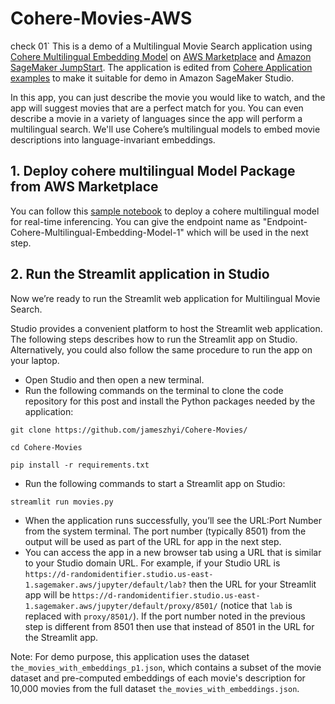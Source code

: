 # Cohere-Movies-AWS
check 01`
This is a demo of a Multilingual Movie Search application using [Cohere Multilingual Embedding Model](https://aws.amazon.com/marketplace/pp/prodview-z6huxszcqc25i?sr=0-1&ref_=beagle&applicationId=AWSMPContessa) on [AWS Marketplace](https://aws.amazon.com/marketplace) and [Amazon SageMaker JumpStart](https://docs.aws.amazon.com/sagemaker/latest/dg/studio-jumpstart.html). The application is edited from [Cohere Application examples](https://docs.cohere.com/page/application-examples) to make it suitable for demo in Amazon SageMaker Studio.

In this app, you can just describe the movie you would like to watch, and the app will suggest movies that are a perfect match for you. You can even describe a movie in a variety of languages since the app will perform a multilingual search. We'll use Cohere’s multilingual models to embed movie descriptions into language-invariant embeddings.

## 1. Deploy cohere multilingual Model Package from AWS Marketplace
You can follow this [sample notebook](https://github.com/cohere-ai/cohere-sagemaker/blob/main/notebooks/Deploy%20multilingual%20model.ipynb) to deploy a cohere multilingual model for real-time inferencing. You can give the endpoint name as "Endpoint-Cohere-Multilingual-Embedding-Model-1" which will be used in the next step.

## 2. Run the Streamlit application in Studio
Now we’re ready to run the Streamlit web application for Multilingual Movie Search.

Studio provides a convenient platform to host the Streamlit web application. The following steps describes how to run the Streamlit app on Studio. Alternatively, you could also follow the same procedure to run the app on your laptop.

- Open Studio and then open a new terminal.
- Run the following commands on the terminal to clone the code repository for this post and install the Python packages needed by the application:
```
git clone https://github.com/jameszhyi/Cohere-Movies/

cd Cohere-Movies

pip install -r requirements.txt
```
- Run the following commands to start a Streamlit app on Studio:
```
streamlit run movies.py
```
- When the application runs successfully, you’ll see the URL:Port Number from the system terminal. The port number (typically 8501) from the output will be used as part of the URL for app in the next step.
- You can access the app in a new browser tab using a URL that is similar to your Studio domain URL. For example, if your Studio URL is `https://d-randomidentifier.studio.us-east-1.sagemaker.aws/jupyter/default/lab?` then the URL for your Streamlit app will be `https://d-randomidentifier.studio.us-east-1.sagemaker.aws/jupyter/default/proxy/8501/` (notice that `lab` is replaced with `proxy/8501/`). If the port number noted in the previous step is different from 8501 then use that instead of 8501 in the URL for the Streamlit app.


Note: For demo purpose, this application uses the dataset `the_movies_with_embeddings_p1.json`, which contains a subset of the movie dataset and pre-computed embeddings of each movie's description for 10,000 movies from the full dataset `the_movies_with_embeddings.json`. 
